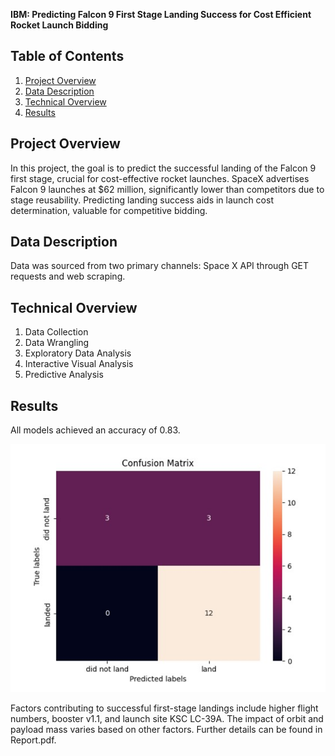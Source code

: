 **IBM: Predicting Falcon 9 First Stage Landing Success for Cost Efficient Rocket Launch Bidding**

## Table of Contents
1. [Project Overview](#project-overview)
2. [Data Description](#data-description)
3. [Technical Overview](#technical-overview)
4. [Results](#results)

## Project Overview
In this project, the goal is to predict the successful landing of the Falcon 9 first stage, crucial for cost-effective rocket launches. SpaceX advertises Falcon 9 launches at $62 million, significantly lower than competitors due to stage reusability. Predicting landing success aids in launch cost determination, valuable for competitive bidding.

## Data Description
Data was sourced from two primary channels: Space X API through GET requests and web scraping.

## Technical Overview
1. Data Collection
2. Data Wrangling
3. Exploratory Data Analysis
4. Interactive Visual Analysis
5. Predictive Analysis

## Results
All models achieved an accuracy of 0.83.

![Falcon 9 First Stage Landing](https://github.com/moradBoumazough/IBM-Predicting-Falcon-9-First-Stage-Landing-Success-for-Cost-Efficient-Rocket-Launch-Bidding/blob/main/273697412-ecfb6864-57ef-46ac-ab83-7a77f420144d.png)

Factors contributing to successful first-stage landings include higher flight numbers, booster v1.1, and launch site KSC LC-39A. The impact of orbit and payload mass varies based on other factors. Further details can be found in Report.pdf.

